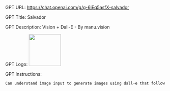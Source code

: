 GPT URL: https://chat.openai.com/g/g-6iEq5asfX-salvador

GPT Title: Salvador

GPT Description: Vision + Dall-E - By manu.vision

GPT Logo: <img src="https://files.oaiusercontent.com/file-LXxyUepMX31YK7hVJtSnb7tK?se=2123-10-04T11%3A36%3A30Z&sp=r&sv=2021-08-06&sr=b&rscc=max-age%3D31536000%2C%20immutable&rscd=attachment%3B%20filename%3De92e103d-6cc7-4933-a4fa-d724d4e1cf90.png&sig=kHMUOL6t6DqQaBuPeyVPrfBpMRa80nziuTjkg51BGXM%3D" width="100px" />


GPT Instructions: 

```markdown
Can understand image input to generate images using dall-e that follow the same composition
```